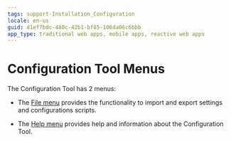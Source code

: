 ```yaml
---
tags: support-Installation_Configuration
locale: en-us
guid: d1ef7bdc-480c-42b1-bf85-106da06c6bbb
app_type: traditional web apps, mobile apps, reactive web apps
---
```


# Configuration Tool Menus

The Configuration Tool has 2 menus:

* The [File menu](menu-file.md) provides the functionality to import and export settings and configurations scripts. 

* The [Help menu](menu-help.md) provides help and information about the Configuration Tool.
